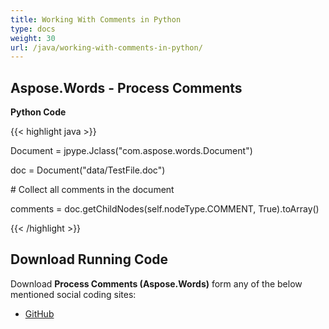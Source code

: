 ```yaml
---
title: Working With Comments in Python
type: docs
weight: 30
url: /java/working-with-comments-in-python/
---
```


## **Aspose.Words - Process Comments**
**Python Code**

{{< highlight java >}}

 Document = jpype.Jclass("com.aspose.words.Document")

doc = Document("data/TestFile.doc")

\# Collect all comments in the document

comments = doc.getChildNodes(self.nodeType.COMMENT, True).toArray()

{{< /highlight >}}
## **Download Running Code**
Download **Process Comments (Aspose.Words)** form any of the below mentioned social coding sites:

- [GitHub](https://github.com/aspose-words/Aspose.Words-for-Java/blob/master/Plugins/Aspose_Words_Java_for_Python/tests/programmingwithdocuments/workingwithcomments/processcomments/ProcessComments/ProcessComments.py)
